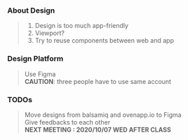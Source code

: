 ### About Design

> 1. Design is too much app-friendly
> 2. Viewport?
> 3. Try to reuse components between web and app 


### Design Platform

> Use Figma  
> **CAUTION**: three people have to use same account  


### TODOs


> Move designs from balsamiq and ovenapp.io to Figma  
> Give feedbacks to each other  
> **NEXT MEETING : 2020/10/07 WED AFTER CLASS**  

